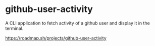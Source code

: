 # github-user-activity
A CLI application to fetch activity of a github user and display it in the terminal.

https://roadmap.sh/projects/github-user-activity